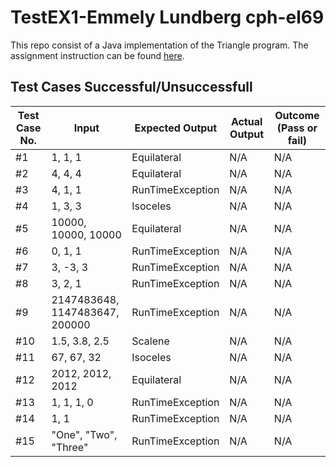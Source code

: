 # TestEX1-Emmely Lundberg cph-el69
This repo consist of a Java implementation of the Triangle program. The assignment instruction can be found [here](https://gyazo.com/d4e9cd20c95133ce840e483b27eee6e7).

## Test Cases Successful/Unsuccessfull

Test Case No. | Input     |  Expected Output  |   Actual Output   |  Outcome (Pass or fail)
------------- | --------- | ----------------- | ----------------- | -----------------------
#1 | 1, 1, 1   | Equilateral       | N/A               | N/A
#2 | 4, 4, 4   | Equilateral       | N/A               | N/A
#3 | 4, 1, 1   |  RunTimeException         | N/A               | N/A
#4 | 1, 3, 3   | Isoceles         | N/A               | N/A
#5 | 10000, 10000, 10000   | Equilateral       | N/A               | N/A
#6 | 0, 1, 1   | RunTimeException       | N/A               | N/A
#7 | 3, -3, 3   | RunTimeException       | N/A               | N/A
#8 | 3, 2, 1   |   RunTimeException     | N/A               | N/A
#9 | 2147483648, 1147483647, 200000   | RunTimeException       | N/A               | N/A
#10 | 1.5, 3.8, 2.5 | Scalene | N/A | N/A
#11 | 67, 67, 32   | Isoceles       | N/A               | N/A
#12 | 2012, 2012, 2012   | Equilateral       | N/A               | N/A
#13 | 1, 1, 1, 0   | RunTimeException      | N/A               | N/A
#14 | 1, 1   | RunTimeException       | N/A               | N/A
#15 | "One", "Two", "Three"   | RunTimeException      | N/A               | N/A
